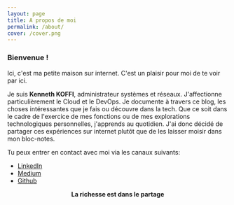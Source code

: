 ```yaml
---
layout: page
title: A propos de moi
permalink: /about/
cover: /cover.png
---
```


### Bienvenue !
Ici, c'est ma petite maison sur internet. C'est un plaisir pour moi de te voir par ici.  

  Je suis **Kenneth KOFFI**, administrateur systèmes et réseaux. J'affectionne particulièrement le Cloud et le DevOps.
Je documente à travers ce blog, les choses intéressantes que je fais ou découvre dans la tech. Que ce soit dans le cadre de l'exercice de mes fonctions ou de mes explorations technologiques personnelles, j'apprends au quotidien. J'ai donc décidé de partager ces expériences sur internet plutôt que de les laisser moisir dans mon bloc-notes. 

Tu peux entrer en contact avec moi via les canaux suivants:

- [LinkedIn](https://www.linkedin.com/in/kenneth-koffi-6b1218178/)
- [Medium](https://theko2fi.medium.com)
- [Github](https://github.com/theko2fi)

<p style="text-align: center;"><strong>La richesse est dans le partage</strong></p>